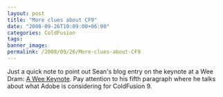 ```yaml
---
layout: post
title: "More clues about CF9"
date: "2008-09-26T10:09:00+06:00"
categories: ColdFusion 
tags: 
banner_image: 
permalink: /2008/09/26/More-clues-about-CF9
---
```


Just a quick note to point out Sean's blog entry on the keynote at a Wee Dram: <a href="http://corfield.org/blog/index.cfm/do/blog.entry/entry/A_Wee_Keynote">A Wee Keynote</a>. Pay attention to his fifth paragraph where he talks about what Adobe is considering for ColdFusion 9.